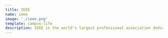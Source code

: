 ```yaml
---
title: IEEE
name: ieee
image: './ieee.png'
template: campus-life
description: IEEE is the world's largest professional association dedicated to advancing technological innovation and excellence for the benefit of humanity.
---
```

